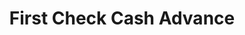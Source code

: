 ---
title: First Check Cash Advance
slug: first-check-cash-advance
updated-on: '2024-05-30T13:44:31.749Z'
created-on: '2024-05-30T13:41:46.671Z'
published-on: '2024-05-30T13:54:32.469Z'
f_city-state-2:
- cms/city/portsmouth-oh.md
- cms/city/vernon-oh.md
- cms/city/waverly-oh.md
- cms/city/newark-oh.md
- cms/city/chillicothe-oh.md
- cms/city/bellefontaine-oh.md
- cms/city/circleville-oh.md
- cms/city/lancaster-oh.md
f_locations:
- cms/payday-loan/first-check-cash-advance-18531.md
- cms/payday-loan/first-check-cash-advance-18532.md
- cms/payday-loan/first-check-cash-advance-18533.md
- cms/payday-loan/first-check-cash-advance-18534.md
- cms/payday-loan/first-check-cash-advance-18535.md
- cms/payday-loan/first-check-cash-advance-18536.md
- cms/payday-loan/first-check-cash-advance-18537.md
- cms/payday-loan/first-check-cash-advance-18538.md
- cms/payday-loan/first-check-cash-advance-18539.md
- cms/payday-loan/first-check-cash-advance-18540.md
- cms/payday-loan/first-check-cash-advance-18541.md
- cms/payday-loan/first-check-cash-advance-18542.md
- cms/payday-loan/first-check-cash-advance-18543.md
- cms/payday-loan/first-check-cash-advance-18544.md
- cms/payday-loan/first-check-cash-advance-18545.md
- cms/payday-loan/first-check-cash-advance-18546.md
- cms/payday-loan/first-check-cash-advance-18547.md
- cms/payday-loan/first-check-cash-advance-18548.md
- cms/payday-loan/first-check-cash-advance-18549.md
f_states:
- cms/state/ohio.md
layout: '[company].html'
tags: company
---